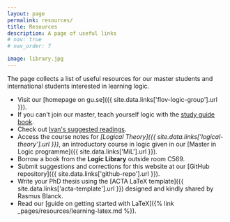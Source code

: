 ```yaml
---
layout: page
permalink: resources/
title: Resources
description: A page of useful links
# nav: true
# nav_order: 7

image: library.jpg
---
```


The page collects a list of useful resources for our master students and international students interested in learning logic.

* Visit our [homepage on gu.se]({{ site.data.links['flov-logic-group'].url }}).
* If you can't join our master, teach yourself logic with the [study guide book](https://www.logicmatters.net/tyl/).
* Check out [Ivan's suggested readings](https://diliberti.notion.site/Suggested-Readings-4b5a05f6f26647cfb543d320edc3e358). 
* Access the course notes for *[Logical Theory]({{ site.data.links['logical-theory'].url }})*, an introductory course in logic given in our [Master in Logic programme]({{ site.data.links['MiL'].url }}).
* Borrow a book from the **Logic Library** outside room C569.
* Submit suggestions and corrections for this website at our [GitHub repository]({{ site.data.links['github-repo'].url }}).
* Write your PhD thesis using the [ACTA LaTeX template]({{ site.data.links['acta-template'].url }}) designed and kindly shared by Rasmus Blanck.
* Read our [guide on getting started with LaTeX]({% link _pages/resources/learning-latex.md %}).
